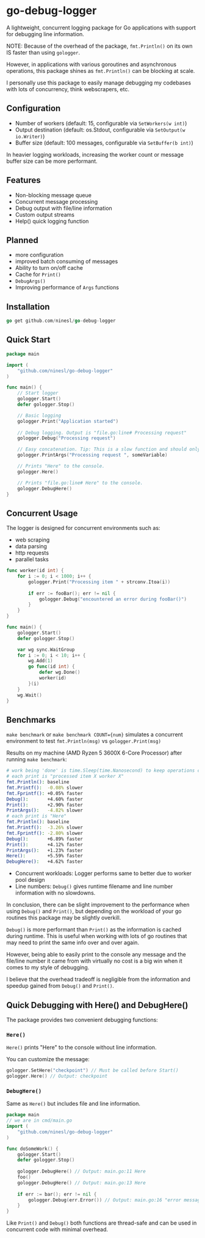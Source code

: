 # go-debug-logger

A lightweight, concurrent logging package for Go applications with support for debugging line information.

NOTE: Because of the overhead of the package, `fmt.Println()` on its own IS faster than using `gologger`.

However, in applications with various goroutines and asynchronous operations, this package shines as `fmt.Println()` can be blocking at scale.

I personally use this package to easily manage debugging my codebases with lots of concurrency, think webscrapers, etc.

## Configuration
- Number of workers (default: 15, configurable via `SetWorkers(w int)`)
- Output destination (default: os.Stdout, configurable via `SetOutput(w io.Writer)`)
- Buffer size (default: 100 messages, configurable via `SetBuffer(b int)`) 

In heavier logging workloads, increasing the worker count or message buffer size can be more performant.

## Features
- Non-blocking message queue
- Concurrent message processing
- Debug output with file/line information
- Custom output streams
- Help() quick logging function

## Planned
- more configuration
- improved batch consuming of messages
- Ability to turn on/off cache
- Cache for `Print()`
- `DebugArgs()`
- Improving performance of `Args` functions 

## Installation
```go
go get github.com/ninesl/go-debug-logger
```

## Quick Start
```go
package main

import (
    "github.com/ninesl/go-debug-logger"
)

func main() {
    // Start logger
    gologger.Start()
    defer gologger.Stop()

    // Basic logging
    gologger.Print("Application started")
    
    // Debug logging. Output is "file.go:line# Processing request"
    gologger.Debug("Processing request")

    // Easy concatenation. Tip: This is a slow function and should only be used to quickly
    gologger.PrintArgs("Processing request ", someVariable)

    // Prints "Here" to the console.
    gologger.Here()

    // Prints "file.go:line# Here" to the console.
    gologger.DebugHere()
}
```

## Concurrent Usage
The logger is designed for concurrent environments such as:
- web scraping
- data parsing
- http requests
- parallel tasks
```go
func worker(id int) {
    for i := 0; i < 1000; i++ {
        gologger.Print("Processing item " + strconv.Itoa(i))
        
        if err := fooBar(); err != nil {
            gologger.Debug("encountered an error during fooBar()")
        }
    }
}

func main() {
    gologger.Start()
    defer gologger.Stop()

    var wg sync.WaitGroup
    for i := 0; i < 10; i++ {
        wg.Add(1)
        go func(id int) {
            defer wg.Done()
            worker(id)
        }(i)
    }
    wg.Wait()
}
```

## Benchmarks

`make benchmark` or `make benchmark COUNT={num}` simulates a concurrent environment to test `fmt.Println(msg)` vs `gologger.Print(msg)` 

Results on my machine (AMD Ryzen 5 3600X 6-Core Processor) after running `make benchmark`:

```bash        
# work being 'done' is time.Sleep(time.Nanosecond) to keep operations consistent
# each print is "processed item X worker X"
fmt.Println(): baseline
fmt.Printf():  -0.08% slower
fmt.Fprintf(): +0.05% faster
Debug():       +4.60% faster
Print():       +2.90% faster
PrintArgs():   -4.82% slower
# each print is "Here"
fmt.Println(): baseline
fmt.Printf():  -3.26% slower
fmt.Fprintf(): -2.80% slower
Debug():       +6.89% faster
Print():       +4.12% faster
PrintArgs():   +1.23% faster
Here():        +5.59% faster
DebugHere():   +4.62% faster
```
- Concurrent workloads: Logger performs same to better due to worker pool design
- Line numbers: `Debug()` gives runtime filename and line number information with no slowdowns.

In conclusion, there can be slight improvement to the performance when using `Debug()` and `Print()`,
 but depending on the workload of your go routines this package may be slightly overkill.

`Debug()` is more performant than `Print()` as the information is cached during runtime. This is useful when working
 with lots of go routines that may need to print the same info over and over again.

However, being able to easily print to the console any message and the file/line number it came from with virtually 
 no cost is a big win when it comes to my style of debugging.

I believe that the overhead tradeoff is negligible from the information and speedup gained from `Debug()` and `Print()`.

## Quick Debugging with Here() and DebugHere()

The package provides two convenient debugging functions:

### `Here()`
`Here()` prints "Here" to the console without line information.

You can customize the message:
```go
gologger.SetHere("checkpoint") // Must be called before Start()
gologger.Here() // Output: checkpoint
```

### `DebugHere()`

Same as `Here()` but includes file and line information.

```go
package main
// we are in cmd/main.go
import (
    "github.com/ninesl/go-debug-logger"
)

func doSomeWork() {
    gologger.Start()
    defer gologger.Stop()
    
    gologger.DebugHere() // Output: main.go:11 Here
    foo()
    gologger.DebugHere() // Output: main.go:13 Here
    
    if err := bar(); err != nil {
        gologger.Debug(err.Error()) // Output: main.go:16 "error message"
    }
}
```

Like `Print()` and `Debug()` both functions are thread-safe and can be used in concurrent code with minimal overhead.

